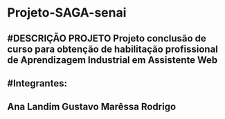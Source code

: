 # Projeto-SAGA-senai
#DESCRIÇÃO PROJETO
Projeto conclusão de curso para obtenção de habilitação profissional de Aprendizagem Industrial em Assistente Web 
---------------------------------------------------------------------------------------------------------------------------------------------------------------------------------
#Integrantes:
--------------------------------------------------------------------------------------------------------------------------------------------------------------------------------
Ana Landim
Gustavo 
Marêssa
Rodrigo
--------------------------------------------------------------------------------------------------------------------------------------------------------------------------------
